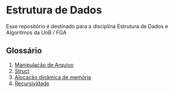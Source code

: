 # Estrutura de Dados
Esse repositório é destinado para a disciplina Estrutura de Dados e Algoritmos da UnB / FGA
## Glossário
1. [Manipulação de Arquivo](https://github.com/W4RT1N5/estruturaDeDados/tree/main/1_manipulacao_de_Arquivo)
2. [Struct](https://github.com/W4RT1N5/estruturaDeDados/tree/main/2_struct)
3. [Alocação dinâmica de memória](https://github.com/W4RT1N5/estruturaDeDados/tree/main/3_alocacao_dinamica_memoria)
4. [Recursividade](https://github.com/W4RT1N5/estruturaDeDados/tree/main/4_recursividade)
